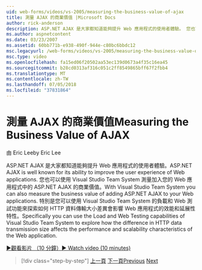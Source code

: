 ```yaml
---
uid: web-forms/videos/vs-2005/measuring-the-business-value-of-ajax
title: 測量 AJAX 的商業價值 |Microsoft Docs
author: rick-anderson
description: ASP.NET AJAX 是大家都知道能夠提升 Web 應用程式的使用者體驗。 您也可以使用 Visual Studio Team System 測量 busine...
ms.author: aspnetcontent
ms.date: 03/23/2007
ms.assetid: 60bb771b-e938-490f-944e-c80bc6bbdc12
msc.legacyurl: /web-forms/videos/vs-2005/measuring-the-business-value-of-ajax
msc.type: video
ms.openlocfilehash: fa15ed06f20502aa53ec139d0673a4f35c16ea45
ms.sourcegitcommit: b28cd0313af316c051c2ff8549865bff67f2fbb4
ms.translationtype: MT
ms.contentlocale: zh-TW
ms.lasthandoff: 07/05/2018
ms.locfileid: "37831864"
---
```

<a name="measuring-the-business-value-of-ajax"></a><span data-ttu-id="3b74e-104">測量 AJAX 的商業價值</span><span class="sxs-lookup"><span data-stu-id="3b74e-104">Measuring the Business Value of AJAX</span></span>
====================
<span data-ttu-id="3b74e-105">由 Eric Lee</span><span class="sxs-lookup"><span data-stu-id="3b74e-105">by Eric Lee</span></span>

<span data-ttu-id="3b74e-106">ASP.NET AJAX 是大家都知道能夠提升 Web 應用程式的使用者體驗。</span><span class="sxs-lookup"><span data-stu-id="3b74e-106">ASP.NET AJAX is well known for its ability to improve the user experience of Web applications.</span></span> <span data-ttu-id="3b74e-107">您也可以使用 Visual Studio Team System 測量加入您的 Web 應用程式中的 ASP.NET AJAX 的商業價值。</span><span class="sxs-lookup"><span data-stu-id="3b74e-107">With Visual Studio Team System you can also measure the business value of adding ASP.NET AJAX to your Web applications.</span></span> <span data-ttu-id="3b74e-108">特別是您可以使用 Visual Studio Team System 的負載和 Web 測試功能來探索如何 HTTP 資料傳輸大小差異會影響 Web 應用程式的效能和延展性特性。</span><span class="sxs-lookup"><span data-stu-id="3b74e-108">Specifically you can use the Load and Web Testing capabilities of Visual Studio Team System to explore how the difference in HTTP data transmission size affects the performance and scalability characteristics of the Web application.</span></span>

[<span data-ttu-id="3b74e-109">&#9654;觀看影片 （10 分鐘）</span><span class="sxs-lookup"><span data-stu-id="3b74e-109">&#9654; Watch video (10 minutes)</span></span>](https://channel9.msdn.com/Blogs/ASP-NET-Site-Videos/measuring-the-business-value-of-ajax)

> [!div class="step-by-step"]
> <span data-ttu-id="3b74e-110">[上一頁](introduction-to-managing-and-running-tests-with-team-system.md)
> [下一頁](code-coverage-of-automated-tests.md)</span><span class="sxs-lookup"><span data-stu-id="3b74e-110">[Previous](introduction-to-managing-and-running-tests-with-team-system.md)
[Next](code-coverage-of-automated-tests.md)</span></span>
